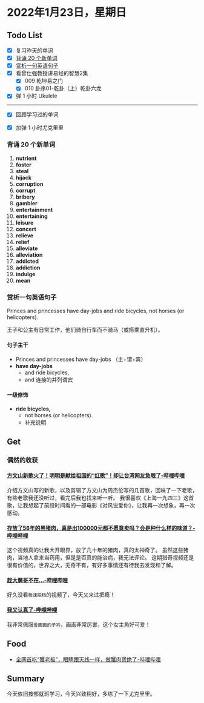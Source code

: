 # 2022年1月23日，星期日
## Todo List

- [x] 复习昨天的单词
- [x] [背诵 20 个新单词](#背诵-20-个新单词)
- [x] [赏析一句英语句子](#赏析一句英语句子)
- [x] 看曾仕强教授讲易经的智慧2集
  - [x] 009 乾坤易之门
  - [x] 010 卦序01-乾卦（上）乾卦六龙
- [x] 弹 1 小时 Ukulele
--------
- [x] 回顾学习过的单词
- [x] 加弹 1 小时尤克里里


### 背诵 20 个新单词

1. **nutrient**
2. **foster**
3. **steal**
4. **hijack**
5. **corruption**
6. **corrupt**
7. **bribery**
8. **gambler**
9. **entertainment**
10. **entertaining**
11. **leisure**
12. **concert**
13. **relieve**
14. **relief**
15. **alleviate**
16. **alleviation**
17. **addicted**
18. **addiction**
19. **indulge**
20. **mean**


### 赏析一句英语句子

Princes and princesses have day-jobs and ride bicycles, not horses (or helicopters).

王子和公主有日常工作，他们骑自行车而不骑马（或搭乘直升机）。

#### 句子主干

- Princes and princesses have day-jobs （主+谓+宾）
- **have day-jobs**
  - and ride bicycles,
  - and 连接的并列谓宾

#### 一级修饰

- **ride bicycles,**
  - not horses (or helicopters).
  - 补充说明

## Get
### 偶然的收获

#### [方文山新歌火了！明明是献给祖国的“红歌”！却让台湾网友急眼了-哔哩哔哩](https://b23.tv/3p3qSK5)

介绍方文山写的新歌，以及剪辑了方文山为周杰伦写的几首歌，回味了一下老歌，有些老歌我还没听过，看完后我也找来听一听。
我很喜欢《上海一九四三》这首歌，让我想起了前段时间看的一部电影《对风说爱你》，让我再一次想象，再一次感动。

#### [存放了56年的黑猪肉，真是出100000元都不愿意卖吗？会是种什么样的味道？-哔哩哔哩](https://b23.tv/yHn7aHK)

这个视频真的让我大开眼界，放了几十年的猪肉，真的太神奇了。
虽然这些猪肉，当地人拿来当药用，但是是否真的能治病，我无法评论。
这期猎奇视频还是很有价值的，世界之大，无奇不有，有好多事情还有待我去发现和了解。

#### [趁大舅哥不在…-哔哩哔哩](https://b23.tv/lpmAYRh)

好久没看`极速拍档`的视频了，今天又来过把瘾！

#### [我又认真了-哔哩哔哩](https://b23.tv/8tjaqGA)

我非常佩服`爱画画的子衿`，画画非常厉害，这个女主角好可爱！

## Food

- [全网首吃“蟹老板”，眼睛跟天线一样，做蟹肉煲绝了-哔哩哔哩](https://b23.tv/uyPUGMT)

## Summary

今天依旧按部就班学习，今天兴致稍好，多练了一下尤克里里。

